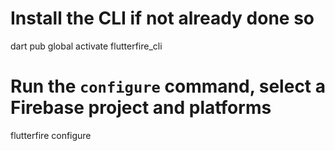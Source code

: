 # Install the CLI if not already done so
dart pub global activate flutterfire_cli

# Run the `configure` command, select a Firebase project and platforms
flutterfire configure